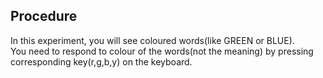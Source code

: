 ## Procedure
In this experiment, you will see coloured words(like GREEN or BLUE).<br>
You need to respond to colour of the words(not the meaning) by pressing corresponding key(r,g,b,y) on the keyboard.
